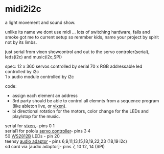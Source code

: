 # midi2i2c
a light movement and sound show.

unlike its name we dont use midi ...   lots of switching hardware, fails and smoke got me to current setup so remmber kids, name your project by spirit not by its limbs.  

just serial from vixen showcontrol and out to the servo controler(serial), leds(i2c) and music(i2c,SPI)

spec:
12 x 360 servos controlled by serial
70 x RGB addressable led controlled by i2c  
1   x audio module controlled by i2c  
 
code: 
* assign each element an address
* 3rd party should be able to control all elemnts from a sequence program (like ableton live, or [vixen](http://freaklabs.org/index.php/blog/chibi/wireless-lighting-control-using-arduino-and-vixen.html)). 
* bi directional rotation for the motors, color change for the LEDs and play/stop for the music.

serial for [vixen](http://www.vixenlights.com/),- pins 0 1  
serial1 for pololu [servo controller](https://www.pololu.com/docs/0J40)- pins 3 4  
50 [WS2812B](http://i.imgur.com/nXHc4Y4.png) LEDs - pin 20  
teensy [audio adaptor](https://www.pjrc.com/store/teensy3_audio.html) - pins 6,9,11,13,15,18,19,22,23 (18,19 i2c)  
sd card via [audio adaptor]- pins 7, 10 12, 14 (SPI)
